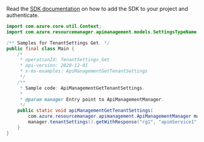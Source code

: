 Read the [SDK documentation](https://github.com/Azure/azure-sdk-for-java/blob/azure-resourcemanager-apimanagement_1.0.0-beta.2/sdk/apimanagement/azure-resourcemanager-apimanagement/README.md) on how to add the SDK to your project and authenticate.

```java
import com.azure.core.util.Context;
import com.azure.resourcemanager.apimanagement.models.SettingsTypeName;

/** Samples for TenantSettings Get. */
public final class Main {
    /*
     * operationId: TenantSettings_Get
     * api-version: 2020-12-01
     * x-ms-examples: ApiManagementGetTenantSettings
     */
    /**
     * Sample code: ApiManagementGetTenantSettings.
     *
     * @param manager Entry point to ApiManagementManager.
     */
    public static void apiManagementGetTenantSettings(
        com.azure.resourcemanager.apimanagement.ApiManagementManager manager) {
        manager.tenantSettings().getWithResponse("rg1", "apimService1", SettingsTypeName.PUBLIC, Context.NONE);
    }
}
```
